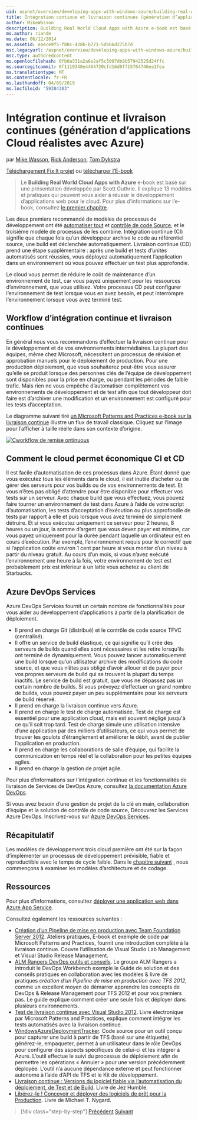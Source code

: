 ```yaml
---
uid: aspnet/overview/developing-apps-with-windows-azure/building-real-world-cloud-apps-with-windows-azure/continuous-integration-and-continuous-delivery
title: Intégration continue et livraison continues (génération d’applications Cloud réalistes avec Azure) | Microsoft Docs
author: MikeWasson
description: Building Real World Cloud Apps with Azure e-book est basé sur une présentation développée par Scott Guthrie. Il explique 13 modèles et pratiques qui peuvent il...
ms.author: riande
ms.date: 06/12/2014
ms.assetid: eaece9f5-f80c-428b-b771-5db66d275b7d
msc.legacyurl: /aspnet/overview/developing-apps-with-windows-azure/building-real-world-cloud-apps-with-windows-azure/continuous-integration-and-continuous-delivery
msc.type: authoredcontent
ms.openlocfilehash: 0fb0a331a2a6e2af5c5097db8b57942525d24ffc
ms.sourcegitcommit: 0f1119340e4464720cfd16d0ff15764746ea1fea
ms.translationtype: MT
ms.contentlocale: fr-FR
ms.lasthandoff: 04/09/2019
ms.locfileid: "59384303"
---
```

# <a name="continuous-integration-and-continuous-delivery-building-real-world-cloud-apps-with-azure"></a>Intégration continue et livraison continues (génération d’applications Cloud réalistes avec Azure)

par [Mike Wasson](https://github.com/MikeWasson), [Rick Anderson]((https://twitter.com/RickAndMSFT)), [Tom Dykstra](https://github.com/tdykstra)

[Téléchargement Fix It projet](http://code.msdn.microsoft.com/Fix-It-app-for-Building-cdd80df4) ou [télécharger l’E-book](http://blogs.msdn.com/b/microsoft_press/archive/2014/07/23/free-ebook-building-cloud-apps-with-microsoft-azure.aspx)

> Le **Building Real World Cloud Apps with Azure** e-book est basé sur une présentation développée par Scott Guthrie. Il explique 13 modèles et pratiques qui peuvent vous aider à réussir le développement d’applications web pour le cloud. Pour plus d’informations sur l’e-book, consultez [le premier chapitre](introduction.md).


Les deux premiers recommandé de modèles de processus de développement ont été [automatiser tout](automate-everything.md) et [contrôle de code Source](source-control.md), et le troisième modèle de processus de les combine. Intégration continue (CI) signifie que chaque fois qu’un développeur archive le code au référentiel source, une build est déclenchée automatiquement. Livraison continue (CD) prend une étape supplémentaire : après une build et tests d’unités automatisés sont réussies, vous déployez automatiquement l’application dans un environnement où vous pouvez effectuer un test plus approfondie.

Le cloud vous permet de réduire le coût de maintenance d’un environnement de test, car vous payez uniquement pour les ressources d’environnement, que vous utilisez. Votre processus CD peut configurer l’environnement de test lorsque vous en avez besoin, et peut interrompre l’environnement lorsque vous avez terminé test.

## <a name="continuous-integration-and-continuous-delivery-workflow"></a>Workflow d’intégration continue et livraison continues

En général nous vous recommandons d’effectuer la livraison continue pour le développement et de vos environnements intermédiaires. La plupart des équipes, même chez Microsoft, nécessitent un processus de révision et approbation manuels pour le déploiement de production. Pour une production déploiement, que vous souhaiterez peut-être vous assurer qu’elle se produit lorsque des personnes clés de l’équipe de développement sont disponibles pour la prise en charge, ou pendant les périodes de faible trafic. Mais rien ne vous empêche d’automatiser complètement vos environnements de développement et de test afin que tout développeur doit faire est d’archiver une modification et un environnement est configuré pour les tests d’acceptation.

Le diagramme suivant tiré [un Microsoft Patterns and Practices e-book sur la livraison continue](https://aka.ms/ReleasePipeline) illustre un flux de travail classique. Cliquez sur l’image pour l’afficher à taille réelle dans son contexte d’origine.

[![Cworkflow de remise ontinuous](continuous-integration-and-continuous-delivery/_static/image1.png)](https://msdn.microsoft.com/library/dn449955.aspx)

## <a name="how-the-cloud-enables-cost-effective-ci-and-cd"></a>Comment le cloud permet économique CI et CD

Il est facile d’automatisation de ces processus dans Azure. Étant donné que vous exécutez tous les éléments dans le cloud, il est inutile d’acheter ou de gérer des serveurs pour vos builds ou de vos environnements de test. Et vous n’êtes pas obligé d’attendre pour être disponible pour effectuer vos tests sur un serveur. Avec chaque build que vous effectuez, vous pouvez faire tourner un environnement de test dans Azure à l’aide de votre script d’automatisation, les tests d’acceptation d’exécution ou plus approfondie de tests par rapport à elle et puis lorsque vous avez terminé de simplement détruire. Et si vous exécutez uniquement ce serveur pour 2 heures, 8 heures ou un jour, la somme d’argent que vous devez payer est minime, car vous payez uniquement pour la durée pendant laquelle un ordinateur est en cours d’exécution. Par exemple, l’environnement requis pour le correctif que si l’application coûte environ 1 cent par heure si vous monter d’un niveau à partir du niveau gratuit. Au cours d’un mois, si vous n’avez exécuté l’environnement une heure à la fois, votre environnement de test est probablement prix est inférieur à un latte vous achetez au client de Starbucks.

## <a name="azure-devops-services"></a>Azure DevOps Services 

Azure DevOps Services fournit un certain nombre de fonctionnalités pour vous aider au développement d’applications à partir de la planification de déploiement.

- Il prend en charge Git (distribué) et le contrôle de code source TFVC (centralisé).
- Il offre un service de build élastique, ce qui signifie qu’il crée des serveurs de builds quand elles sont nécessaires et les retire lorsqu’ils ont terminé de dynamiquement. Vous pouvez lancer automatiquement une build lorsque qu’un utilisateur archive des modifications du code source, et que vous n’êtes pas obligé d’avoir allouer et de payer pour vos propres serveurs de build qui se trouvent la plupart du temps inactifs. Le service de build est gratuit, que vous ne dépassez pas un certain nombre de builds. Si vous prévoyez d’effectuer un grand nombre de builds, vous pouvez payer un peu supplémentaire pour les serveurs de build réservé.
- Il prend en charge la livraison continue vers Azure.
- Il prend en charge le test de charge automatisée. Test de charge est essentiel pour une application cloud, mais est souvent négligé jusqu'à ce qu’il soit trop tard. Test de charge simule une utilisation intensive d’une application par des milliers d’utilisateurs, ce qui vous permet de trouver les goulots d’étranglement et améliorer le débit, avant de publier l’application en production.
- Il prend en charge les collaborations de salle d’équipe, qui facilite la communication en temps réel et la collaboration pour les petites équipes agiles.
- Il prend en charge la gestion de projet agile.


Pour plus d’informations sur l’intégration continue et les fonctionnalités de livraison de Services de DevOps Azure, consultez [la documentation Azure DevOps](/azure/devops/index).

Si vous avez besoin d’une gestion de projet de la clé en main, collaboration d’équipe et la solution de contrôle de code source, Découvrez les Services Azure DevOps. Inscrivez-vous sur [Azure DevOps Services](https://dev.azure.com/).

## <a name="summary"></a>Récapitulatif

Les modèles de développement trois cloud première ont été sur la façon d’implémenter un processus de développement prévisible, fiable et reproductible avec le temps de cycle faible. Dans le [chapitre suivant](web-development-best-practices.md) , nous commençons à examiner les modèles d’architecture et de codage.

## <a name="resources"></a>Ressources

Pour plus d’informations, consultez [déployer une application web dans Azure App Service](https://azure.microsoft.com/documentation/articles/web-sites-deploy/).

Consultez également les ressources suivantes :

- [Création d’un Pipeline de mise en production avec Team Foundation Server 2012](https://aka.ms/ReleasePipeline). Ateliers pratiques, E-book et exemple de code par Microsoft Patterns and Practices, fournit une introduction complète à la livraison continue. Couvre l’utilisation de Visual Studio Lab Management et Visual Studio Release Management.
- [ALM Rangers DevOps outils et conseils](https://aka.ms/vsarsolutions/). Le groupe ALM Rangers a introduit le DevOps Workbench exemple le Guide de solution et des conseils pratiques en collaboration avec les modèles &amp; livre de pratiques *création d’un Pipeline de mise en production avec TFS 2012*, comme un excellent moyen de démarrer apprendre les concepts de DevOps &amp; Release Management pour TFS 2012 et pour vos premiers pas. Le guide explique comment créer une seule fois et déployer dans plusieurs environnements.
- [Test de livraison continue avec Visual Studio 2012](https://msdn.microsoft.com/library/jj159345.aspx). Livre électronique par Microsoft Patterns and Practices, explique comment intégrer les tests automatisés avec la livraison continue.
- [WindowsAzureDeploymentTracker](https://github.com/RyanTBerry/WindowsAzureDeploymentTracker). Code source pour un outil conçu pour capturer une build à partir de TFS (basé sur une étiquette), générez-le, empaqueter, permet à un utilisateur dans le rôle DevOps pour configurer des aspects spécifiques de celui-ci et les intégrer à Azure. L’outil effectue le suivi du processus de déploiement afin de permettre les opérations « Annuler » pour une version précédemment déployée. L’outil n’a aucune dépendance externe et peut fonctionner autonome à l’aide d’API de TFS et le Kit de développement.
- [Livraison continue : Versions du logiciel fiable via l’automatisation du déploiement, de Test et de Build](https://www.amazon.com/Continuous-Delivery-Deployment-Automation-Addison-Wesley/dp/0321601912/ref=sr_1_1?s=books&amp;ie=UTF8&amp;qid=1377126361). Livre de Jez Humble.
- [Libérez-le ! Concevoir et déployer des logiciels de prêt pour la Production](https://www.amazon.com/Release-It-Production-Ready-Pragmatic-Programmers/dp/0978739213). Livre de Michael T. Nygard.

> [!div class="step-by-step"]
> [Précédent](source-control.md)
> [Suivant](web-development-best-practices.md)
